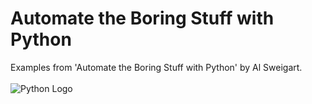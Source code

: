 # Automate the Boring Stuff with Python
Examples from 'Automate the Boring Stuff with Python' by Al Sweigart.
<br>
<br>
![Python Logo](https://github.com/Lylio/images/blob/master/automate.png)
